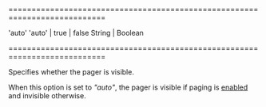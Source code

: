 ===========================================================================
<!--default-->'auto'<!--/default-->
<!--acceptValues-->'auto' | true | false<!--/acceptValues-->
<!--type-->String | Boolean<!--/type-->
===========================================================================

<!--shortDescription-->
Specifies whether the pager is visible.
<!--/shortDescription-->

<!--fullDescription-->
When this option is set to *"auto"*, the pager is visible if paging is [enabled]({basewidgetpath}/Configuration/paging/#enabled) and invisible otherwise.
<!--/fullDescription-->